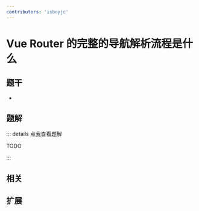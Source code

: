 ```yaml
---
contributors: 'isboyjc'
---
```


# Vue Router 的完整的导航解析流程是什么


## 题干

- 



## 题解

::: details 点我查看题解

  TODO

:::



## 相关



## 扩展
